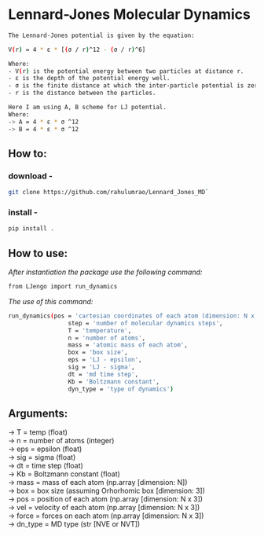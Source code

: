 # Lennard-Jones Molecular Dynamics
```bash
The Lennard-Jones potential is given by the equation:

V(r) = 4 * ε * [(σ / r)^12 - (σ / r)^6]

Where:
- V(r) is the potential energy between two particles at distance r.
- ε is the depth of the potential energy well.
- σ is the finite distance at which the inter-particle potential is zero.
- r is the distance between the particles.

Here I am using A, B scheme for LJ potential.
Where:
-> A = 4 * ε * σ ^12 
-> B = 4 * ε * σ ^12
```

## How to:
### download -
```bash
git clone https://github.com/rahulumrao/Lennard_Jones_MD`
```

### install -
```bash
pip install .
```

## How to use:
_After instantiation the package use the following command:_ <br>

```bash
from LJengo import run_dynamics
```

_The use of this command:_ <br>

```bash
run_dynamics(pos = 'cartesian coordinates of each atom (dimension: N x 3)', 
                 step = 'number of molecular dynamics steps', 
                 T = 'temperature',
                 n = 'number of atoms',
                 mass = 'atomic mass of each atom',
                 box = 'box size',
                 eps = 'LJ - epsilon',
                 sig = 'LJ - sigma',
                 dt = 'md time step',
                 Kb = 'Boltzmann constant',
                 dyn_type = 'type of dynamics')
```

## Arguments:
-> T = temp                 (float)     <br>
-> n = number of atoms      (integer)   <br>
-> eps = epsilon            (float)     <br>
-> sig = sigma              (float)     <br>
-> dt = time step           (float)     <br>
-> Kb = Boltzmann constant  (float)     <br>
-> mass = mass of each atom (np.array [dimension: N])               <br>
-> box = box size       (assuming Orhorhomic box [dimension: 3])    <br>
-> pos = position of each atom (np.array [dimension: N x 3])        <br>
-> vel = velocity of each atom (np.array [dimension: N x 3])        <br>
-> force = forces on each atom (np.array [dimension: N x 3])        <br>
-> dn_type = MD type (str [NVE or NVT])
